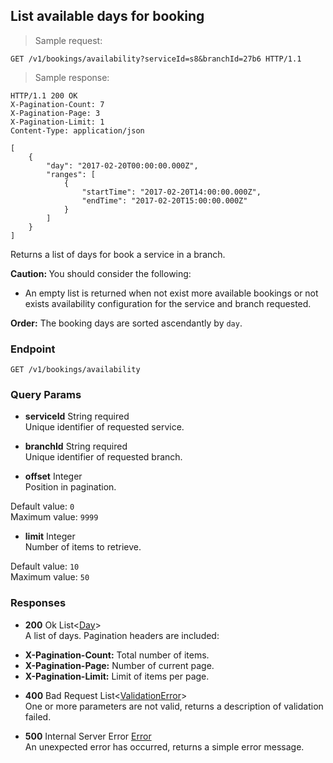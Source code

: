 
## List available days for booking

> Sample request:

```http
GET /v1/bookings/availability?serviceId=s8&branchId=27b6 HTTP/1.1
```

> Sample response:

```http
HTTP/1.1 200 OK
X-Pagination-Count: 7
X-Pagination-Page: 3
X-Pagination-Limit: 1
Content-Type: application/json

[
    {
        "day": "2017-02-20T00:00:00.000Z",
        "ranges": [
            {
                "startTime": "2017-02-20T14:00:00.000Z",
                "endTime": "2017-02-20T15:00:00.000Z"
            }
        ]
    }
]
```

Returns a list of days for book a service in a branch.

<aside class="warning">
<strong>Caution: </strong> 
You should consider the following:
<ul>
    <li>An empty list is returned when not exist more available bookings  or not exists availability configuration for the service and branch requested.</li>
<ul>
</aside>

<aside class="notice">
<strong>Order:</strong>
The booking days are sorted ascendantly by <code>day</code>.
</aside>

### Endpoint

`GET /v1/bookings/availability`

### Query Params

* **serviceId** <span class="param-type">String</span> <span title="required" class="required-param">required</span><br>
Unique identifier of requested service.

* **branchId** <span class="param-type">String</span> <span title="required" class="required-param">required</span><br>
Unique identifier of requested branch.

* **offset** <span class="param-type">Integer</span><br>
Position in pagination.
<p>
    <span class="param-condition">Default value:</span> <code>0</code><br>
    <span class="param-condition">Maximum value:</span> <code>9999</code>
</p>

* **limit** <span class="param-type">Integer</span><br>
Number of items to retrieve.
<p>
    <span class="param-condition">Default value:</span> <code>10</code><br>
    <span class="param-condition">Maximum value:</span> <code>50</code>
</p>

### Responses

* **200** <span class="verb-description">Ok</span> <span class="param-type">List\<[Day](#day)\></span><br>
A list of days. Pagination headers are included:
<ul>
    <li><strong>X-Pagination-Count:</strong> Total number of items.</li>
    <li><strong>X-Pagination-Page:</strong> Number of current page.</li>
    <li><strong>X-Pagination-Limit:</strong> Limit of items per page.</li>
</ul>

* **400** <span class="verb-description">Bad Request</span> <span class="param-type">List\<[ValidationError](#validation-error)\></span><br>
One or more parameters are not valid, returns a description of validation failed.

* **500** <span class="verb-description">Internal Server Error</span> <span class="param-type">[Error](#error)</span><br>
An unexpected error has occurred, returns a simple error message.
